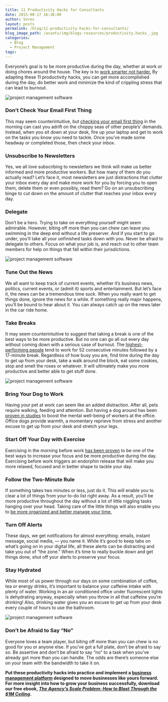 ```yaml
---
title: 11 Productivity Hacks for Consultants
date: 2015-08-17 16:36:00
author: Vorex
layout: posts
permalink: /blog/11-productivity-hacks-for-consultants/
blog_image_path: /assets/img/blogs-resources/productivity.hacks_.jpg
categories:
  - Blog
  - Project Management
tags:  
---
```



Everyone’s goal is to be more productive during the day, whether at work or doing chores around the house. The key is to [work smarter not harder.](http://www.vorex.com/streamline-day-to-day-operations-work-smarter-not-harder/) By adapting these 11 productivity hacks, you can get more accomplished during the day, do better work and minimize the kind of crippling stress that can lead to burnout.

![project management software](http://media.giphy.com/media/4sn4lFufKgEIU/giphy.gif)

### Don’t Check Your Email First Thing

This may seem counterintuitive, but [checking your email first thing](http://www.inc.com/david-finkel/12-email-tips-to-increase-your-productivity.html) in the morning can cast you adrift on the choppy seas of other people’s’ demands. Instead, when you sit down at your desk, fire up your laptop and get to work on the tasks you know you need to tackle. Once you’ve made some headway or completed those, then check your inbox.

### Unsubscribe to Newsletters

Yes, we all love subscribing to newsletters we think will make us better informed and more productive workers. But how many of them do you actually read? Let’s face it, most newsletters are just distractions that clutter your inbox every day and make more work for you by forcing you to open them, delete them or even possibly, read them? Go on an unsubscribing binge to cut down on the amount of clutter that reaches your inbox every day.

### Delegate

Don’t be a hero. Trying to take on everything yourself might seem admirable. However, biting off more than you can chew can leave you swimming in the deep end without a life preserver. And if you start to go under, you’ll take all your unfinished tasks down with you. Never be afraid to delegate to others. Focus on what your job is, and reach out to other team members for help on things that fall within their jurisdictions.

![project management software](https://media.giphy.com/media/J0nJNHnnukpJm/giphy.gif)

### Tune Out the News

We all want to keep track of current events, whether it’s business news, politics, current events, or (admit it) sports and entertainment. But let’s face it, the news can be a tremendous time suck. When you really want to get things done, ignore the news for a while. If something really major happens, you’ll be bound to hear about it. You can always catch up on the news later in the car ride home.

### Take Breaks

It may seem counterintuitive to suggest that taking a break is one of the best ways to be more productive. But no one can go all out every day without coming down with a serious case of burnout. The [highest-performing people](http://www.theatlantic.com/business/archive/2014/09/science-tells-you-how-many-minutes-should-you-take-a-break-for-work-17/380369/) tend to work for 52 consecutive minutes followed by a 17-minute break. Regardless of how busy you are, find time during the day to get up from your desk, take a walk around the block, eat some cookies, stop and smell the roses or whatever. It will ultimately make you more productive and better able to get stuff done.

![project management software](https://media.giphy.com/media/eRIrROHUPJvgs/giphy.gif)

### Bring Your Dog to Work

Having your pet at work can seem like an added distraction. After all, pets require walking, feeding and attention. But having a dog around has been [proven in studies](http://www.inc.com/john-mcdermott/study-office-dogs-reduce-work-related-stress.html) to boost the mental well-being of workers at the office. Office dogs provide warmth, a momentary reprieve from stress and another excuse to get up from your desk and stretch your legs.

### Start Off Your Day with Exercise

Exercising in the morning before work [has been proven](http://www.boston.com/dailydose/2013/03/07/ways-exercise-can-boost-your-mental-performance/nI4DA55GaKDZbdrAk9EmiO/story.html) to be one of the best ways to increase your focus and be more productive during the day. Exercising before work triggers an endorphin release that will make you more relaxed, focused and in better shape to tackle your day.

### Follow the Two-Minute Rule

If something takes two minutes or less, just do it. This will enable you to clear a lot of things from your to-do list right away. As a result, you’ll be more productive throughout the day without a lot of little niggling tasks hanging over your head. Taking care of the little things will also enable you to [be more organized and better manage your time.](http://www.vorex.com/success-on-a-shoestring-3-strategies-for-time-strapped-business-leaders/)

### Turn Off Alerts

These days, we get notifications for almost everything: emails, instant message, social media, — you name it. While it’s good to keep tabs on what’s going on in your digital life, all these alerts can be distracting and take you out of “the zone.” When it’s time to really buckle down and get things done, shut off your alerts to preserve your focus.

### Stay Hydrated

While most of us power through our days on some combination of coffee, tea or energy drinks, it’s important to balance your caffeine intake with plenty of water. Working in an air conditioned office under fluorescent lights is dehydrating anyway, especially when you throw in all that caffeine you’re drinking! Also, drinking water gives you an excuse to get up from your desk every couple of hours to use the bathroom.

![project management software](https://media.giphy.com/media/Bqn8Z7xdPCFy0/giphy.gif)

### Don’t be Afraid to Say “No”

Everyone loves a team player, but biting off more than you can chew is no good for you or anyone else. If you’ve got a full plate, don’t be afraid to say so. Be assertive and don’t be afraid to say “no” to a task when you’ve already got more than you can handle. The odds are there’s someone else on your team with the bandwidth to take it on.

**Put these productivity hacks into practice and implement a [business management platform](http://www.vorex.com/industries/) designed to move businesses like yours forward. For more insight into how to grow your business successfully, download our free ebook, [*The Agency’s Scale Problem: How to Blast Through the $1M Ceiling*](http://vorex.hs-sites.com/agency-scale-ebook).**
